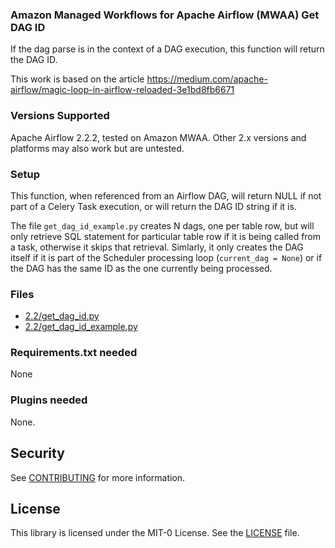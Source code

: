 ### Amazon Managed Workflows for Apache Airflow (MWAA) Get DAG ID

If the dag parse is in the context of a DAG execution, this function will return the DAG ID.  

This work is based on the article
https://medium.com/apache-airflow/magic-loop-in-airflow-reloaded-3e1bd8fb6671

### Versions Supported

Apache Airflow 2.2.2, tested on Amazon MWAA.  Other 2.x versions and platforms may also work but are untested.

### Setup 

This function, when referenced from an Airflow DAG, will return NULL if not part of a 
Celery Task execution, or will return the DAG ID string if it is.

The file `get_dag_id_example.py` creates N dags, one per table row, but will only retrieve SQL statement for 
particular table row if it is being called from a task, otherwise it skips that retrieval.  Simlarly, it
only creates the DAG itself if it is part of the Scheduler processing loop (`current_dag = None`) or
if the DAG has the same ID as the one currently being processed.

### Files

* [2.2/get_dag_id.py](2.2/get_dag_id.py)
* [2.2/get_dag_id_example.py](2.2/get_dag_id_example.py)

### Requirements.txt needed

None

### Plugins needed 

None.

## Security

See [CONTRIBUTING](../../blob/main/CONTRIBUTING.md#security-issue-notifications) for more information.

## License

This library is licensed under the MIT-0 License. See the [LICENSE](../../blob/main/LICENSE) file.
